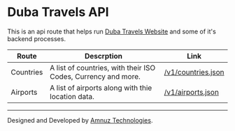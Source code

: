 # Duba Travels API

This is an api route that helps run [Duba Travels Website](https://www.dubauae.com) and some of it's backend processes.

| Route | Descrption | Link |
| --- | --- | --- |
| Countries | A list of countries, with their ISO Codes, Currency and more. | [/v1/countries.json](/vi/countries.json) |
| Airports | A list of airports along with thie location data. | [/v1/airports.json](/vi/airports.json) |


---

Designed and Developed by [Amnuz Technologies](https://www.amnuz.com/?utm=dubatravels).